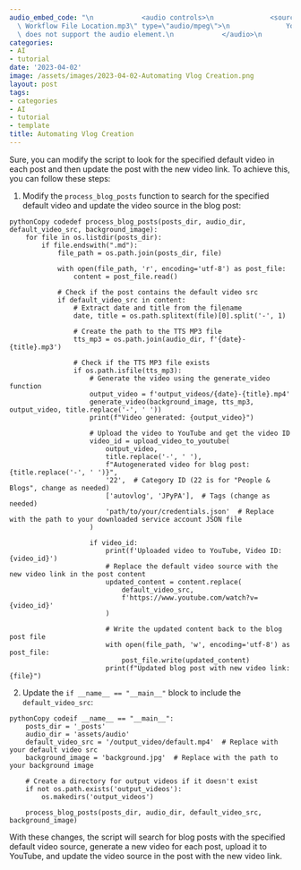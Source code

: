 ```yaml
---
audio_embed_code: "\n            <audio controls>\n              <source src=\"/assets/audio/2023-04-01-Jekyll\
  \ Workflow File Location.mp3\" type=\"audio/mpeg\">\n              Your browser\
  \ does not support the audio element.\n            </audio>\n            "
categories:
- AI
- tutorial
date: '2023-04-02'
image: /assets/images/2023-04-02-Automating Vlog Creation.png
layout: post
tags:
- categories
- AI
- tutorial
- template
title: Automating Vlog Creation
---
```

Sure, you can modify the script to look for the specified default video in each post and then update the post with the new video link. To achieve this, you can follow these steps:

1.  Modify the `process_blog_posts` function to search for the specified default video and update the video source in the blog post:

```
pythonCopy codedef process_blog_posts(posts_dir, audio_dir, default_video_src, background_image):
    for file in os.listdir(posts_dir):
        if file.endswith(".md"):
            file_path = os.path.join(posts_dir, file)

            with open(file_path, 'r', encoding='utf-8') as post_file:
                content = post_file.read()

            # Check if the post contains the default video src
            if default_video_src in content:
                # Extract date and title from the filename
                date, title = os.path.splitext(file)[0].split('-', 1)

                # Create the path to the TTS MP3 file
                tts_mp3 = os.path.join(audio_dir, f'{date}-{title}.mp3')

                # Check if the TTS MP3 file exists
                if os.path.isfile(tts_mp3):
                    # Generate the video using the generate_video function
                    output_video = f'output_videos/{date}-{title}.mp4'
                    generate_video(background_image, tts_mp3, output_video, title.replace('-', ' '))
                    print(f"Video generated: {output_video}")

                    # Upload the video to YouTube and get the video ID
                    video_id = upload_video_to_youtube(
                        output_video,
                        title.replace('-', ' '),
                        f"Autogenerated video for blog post: {title.replace('-', ' ')}",
                        '22',  # Category ID (22 is for "People & Blogs", change as needed)
                        ['autovlog', 'JPyPA'],  # Tags (change as needed)
                        'path/to/your/credentials.json'  # Replace with the path to your downloaded service account JSON file
                    )

                    if video_id:
                        print(f'Uploaded video to YouTube, Video ID: {video_id}')
                        # Replace the default video source with the new video link in the post content
                        updated_content = content.replace(
                            default_video_src,
                            f'https://www.youtube.com/watch?v={video_id}'
                        )

                        # Write the updated content back to the blog post file
                        with open(file_path, 'w', encoding='utf-8') as post_file:
                            post_file.write(updated_content)
                        print(f"Updated blog post with new video link: {file}")

```

2.  Update the `if __name__ == "__main__"` block to include the `default_video_src`:

```
pythonCopy codeif __name__ == "__main__":
    posts_dir = '_posts'
    audio_dir = 'assets/audio'
    default_video_src = '/output_video/default.mp4'  # Replace with your default video src
    background_image = 'background.jpg'  # Replace with the path to your background image

    # Create a directory for output videos if it doesn't exist
    if not os.path.exists('output_videos'):
        os.makedirs('output_videos')

    process_blog_posts(posts_dir, audio_dir, default_video_src, background_image)

```

With these changes, the script will search for blog posts with the specified default video source, generate a new video for each post, upload it to YouTube, and update the video source in the post with the new video link.